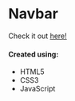 # Navbar
Check it out <a href="https://ianbrdeguzman.github.io/navbar/">here!</a>
#### Created using:
* HTML5
* CSS3
* JavaScript
